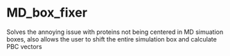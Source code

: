 # MD_box_fixer

Solves the annoying issue with proteins not being centered in MD simuation boxes, also allows the user to shift the entire simulation box and calculate PBC vectors
